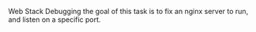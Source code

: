 Web Stack Debugging
the goal of this task is to fix an nginx server to run, and listen on a specific port.
